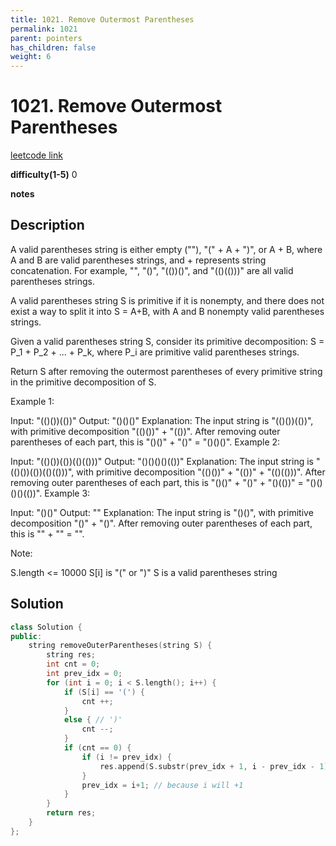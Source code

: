 ```yaml
---
title: 1021. Remove Outermost Parentheses
permalink: 1021
parent: pointers
has_children: false
weight: 6
---
```

# 1021. Remove Outermost Parentheses
[leetcode link](https://leetcode.com/problems/remove-outermost-parentheses/)

**difficulty(1-5)** 
0

**notes**   


## Description
A valid parentheses string is either empty (""), "(" + A + ")", or A + B, where A and B are valid parentheses strings, and + represents string concatenation.  For example, "", "()", "(())()", and "(()(()))" are all valid parentheses strings.

A valid parentheses string S is primitive if it is nonempty, and there does not exist a way to split it into S = A+B, with A and B nonempty valid parentheses strings.

Given a valid parentheses string S, consider its primitive decomposition: S = P_1 + P_2 + ... + P_k, where P_i are primitive valid parentheses strings.

Return S after removing the outermost parentheses of every primitive string in the primitive decomposition of S.

 

Example 1:

Input: "(()())(())"
Output: "()()()"
Explanation: 
The input string is "(()())(())", with primitive decomposition "(()())" + "(())".
After removing outer parentheses of each part, this is "()()" + "()" = "()()()".
Example 2:

Input: "(()())(())(()(()))"
Output: "()()()()(())"
Explanation: 
The input string is "(()())(())(()(()))", with primitive decomposition "(()())" + "(())" + "(()(()))".
After removing outer parentheses of each part, this is "()()" + "()" + "()(())" = "()()()()(())".
Example 3:

Input: "()()"
Output: ""
Explanation: 
The input string is "()()", with primitive decomposition "()" + "()".
After removing outer parentheses of each part, this is "" + "" = "".
 

Note:

S.length <= 10000
S[i] is "(" or ")"
S is a valid parentheses string
 

## Solution
```c++
class Solution {
public:
    string removeOuterParentheses(string S) {
        string res;
        int cnt = 0;
        int prev_idx = 0;
        for (int i = 0; i < S.length(); i++) {
            if (S[i] == '(') {
                cnt ++;
            }
            else { // ')'
                cnt --;
            }
            if (cnt == 0) {
                if (i != prev_idx) {
                    res.append(S.substr(prev_idx + 1, i - prev_idx - 1));
                }
                prev_idx = i+1; // because i will +1
            }
        }
        return res;
    }
};
```
<!-- 
Default label
{: .label }

Blue label
{: .label .label-blue }

Stable
{: .label .label-green }

New release
{: .label .label-purple }

Coming soon
{: .label .label-yellow }

Deprecated
{: .label .label-red } -->
